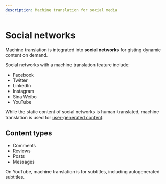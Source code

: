 ```yaml
---
description: Machine translation for social media
---
```


# Social networks

Machine translation is integrated into **social networks** for gisting dynamic content on demand.

Social networks with a machine translation feature include:

* Facebook
* Twitter
* LinkedIn
* Instagram
* Sina Weibo
* YouTube

While the static content of social networks is human-translated, machine translation is used for [user-generated content](https://github.com/machinetranslate/machinetranslate.org/tree/415ba6e66b12dcd38178a7a4a36cf01cc08e18c2/applications/applications/user-generated-content.md).

## Content types

* Comments
* Reviews
* Posts
* Messages

On YouTube, machine translation is for subtitles, including autogenerated subtitles.

